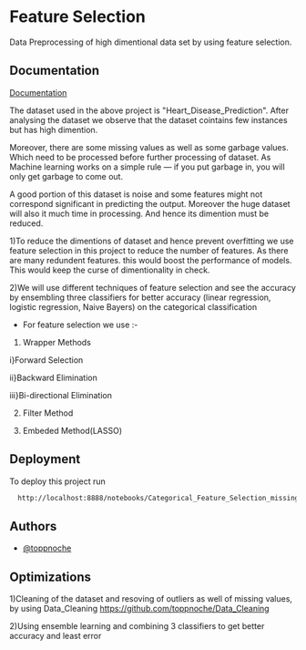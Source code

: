 
# Feature Selection

Data Preprocessing of high dimentional data set by using feature selection.


## Documentation

[Documentation](https://linktodocumentation)



The dataset used in the above project is "Heart_Disease_Prediction".
After analysing the dataset we observe that the dataset cointains few instances but has high dimention.

Moreover, there are some missing values as well as some garbage values. Which need to be processed before further processing of dataset.
 As Machine learning works on a simple rule — if you put garbage in, you will only get garbage to come out.

A good portion of this dataset is noise and some features might not correspond significant in predicting the output. Moreover the huge dataset will also it much time in processing.
And hence its dimention must be reduced.

1)To reduce the dimentions of dataset and hence prevent overfitting we use feature selection in this project to reduce the number of features.
As there are many redundent features. this would boost the performance of models. This would keep the curse of dimentionality in check.


2)We will use different techniques of feature selection and see the accuracy by ensembling three classifiers for better accuracy (linear regression, logistic regression, Naive Bayers) on the categorical classification




- For feature selection we use :-

1) Wrapper Methods

i}Forward Selection

ii}Backward Elimination

iii}Bi-directional Elimination


2) Filter Method

3) Embeded Method(LASSO)
## Deployment

To deploy this project run

```bash
  http://localhost:8888/notebooks/Categorical_Feature_Selection_missing_values.ipynb
```


## Authors

- [@toppnoche](https://www.github.com/octokatherine)


## Optimizations

1)Cleaning of the dataset and resoving of outliers as well of missing values, by using Data_Cleaning https://github.com/toppnoche/Data_Cleaning

2)Using ensemble learning and combining 3 classifiers to get better accuracy and least error